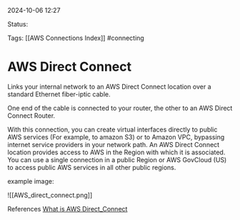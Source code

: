 2024-10-06 12:27

Status:

Tags:
[[AWS Connections Index]]
#connecting

# AWS Direct Connect

Links your internal network to an AWS Direct Connect location over a standard Ethernet fiber-iptic cable.

One end of the cable is connected to your router, the other to an AWS Direct Connect Router.

With this connection, you can create virtual interfaces directly to public AWS services (For example, to amazon S3) or to Amazon VPC, bypassing internet service providers in your network path. An AWS Direct Connect location provides access to AWS in the Region with which it is associated. You can use a single connection in a public Region or AWS GovCloud (US) to access public AWS services in all other public regions.

example image:

![[AWS_direct_connect.png]]

References 
[What is AWS Direct_Connect](https://docs.aws.amazon.com/directconnect/latest/UserGuide/Welcome.html)
